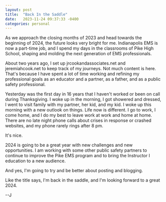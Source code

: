 ```yaml
---
layout: post
title:  "Back In the Saddle"
date:   2023-11-24 09:37:33 -0400
categories: personal
---
```

As we approach the closing months of 2023
and head towards the beginning of 2024, the future looks
very bright for me.  Indianapolis EMS is now a part-time
job, and I spend my days in the classrooms of Pike High School,
shaping and molding the next generation of EMS professionals.

About two years ago, I set up jrcookandassociates.net and jeremiahcook.net
to keep track of my journeys.  Not much content is here. That's
because I have spent a lot of time working and refining
my professional goals as an educator and a partner, as a father, and as a 
public safety professional.  

Yesterday was the first day in 16 years that I haven't worked
or been on call during Thanksgiving.  I woke up in the morning, I got
showered and dressed, I went to visit family with my partner, her kid, and my 
kid.  I woke up this morning with a new outlook on things. Life now is 
different.  I go to work, I come home, and I do my best to leave work at work and
home at home.  There are no late night phone calls about crises in response
or crashed websites, and my phone rarely rings after 8 pm.

It's nice. 

2024 is going to be a great year with new challenges and new opportunities. I
am working with some other public safety partners to continue to
improve the Pike EMS program and to bring the Instructor I education 
to a new audience. 

And yes, I'm going to try and be better about posting and blogging.

Like the title says, I'm back in the saddle, and I'm looking forward to
a great 2024. 

--J
